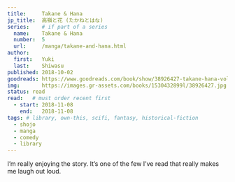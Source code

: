 ```yaml
---
title:     Takane & Hana
jp_title:  高嶺と花 (たかねとはな)
series:    # if part of a series
  name:    Takane & Hana
  number:  5
  url:     /manga/takane-and-hana.html
author: 
  first:   Yuki
  last:    Shiwasu
published: 2018-10-02 
goodreads: https://www.goodreads.com/book/show/38926427-takane-hana-vol-5
img:       https://images.gr-assets.com/books/1530432899l/38926427.jpg
status: read
read:   # must order recent first
  - start: 2018-11-08  
    end:   2018-11-08 
tags: # library, own-this, scifi, fantasy, historical-fiction
  - shojo
  - manga
  - comedy
  - library
---
```


I’m really enjoying the story. It’s one of the few I’ve read that really makes me laugh out loud.
